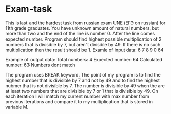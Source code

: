 # Exam-task
This is last and the hardest task from russian exam UNE (ЕГЭ on russian) for 11th grade graduates.
You have unknown amount of natural numbers, but more than two and the end of the line is number 0. After the line comes expected
number. Program should find highest possible multiplication of 2 numbers that is divisible by 7, but aren't divisible by 49. If there is 
no such multiplication then the result should be 1.
Examle of input data:
6
7
8
9
0
64

Example of output data:
Total numbers: 4
Expected number: 64
Calculated number: 63
Numbers dont match

The program uses BREAK keyword. The point of my program is to find the highest number that is divisible by  7 and not by 49 and to find
the highest nubmer that is not divisible by 7. The number is divisible by 49 when the are at least two numbers that are divisible by 7
or 1 that is divisible by 49. On each iteration I will match my current number with max number from previous iterations and compare it 
to my multiplication that is stored in variable M.
